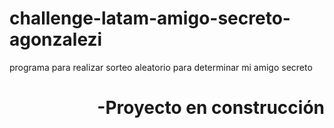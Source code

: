 # challenge-latam-amigo-secreto-agonzalezi
programa para realizar sorteo aleatorio para determinar mi amigo secreto
<h1 align="right">
-Proyecto en construcción 
</h1>
